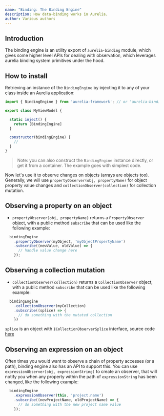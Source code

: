 ```yaml
---
name: "Binding: The Binding Engine"
description: How data-binding works in Aurelia.
author: Various authors
---
```


## Introduction

The binding engine is an utility export of `aurelia-binding` module, which gives some higher level APIs for dealing with observation, which leverages aurelia binding system primitives under the hood.

## How to install

Retrieving an instance of the `BindingEngine` by injecting it to any of your class inside an Aurelia application:

```js
import { BindingEngine } from 'aurelia-framework'; // or 'aurelia-binding'

export class MyViewModel {

  static inject() {
    return [BindingEngine]
  }

  constructor(bindingEngine) {
    //
  }
}
```

> Note: you can also construct the `BindingEngine` instance directly, or get it from a container. The example goes with simplest code.

Now let's use it to observe changes on objects (arrays are objects too). Generally, we will use `propertyObserver(obj, propertyName)` for object property value changes and `collectionObserver(collection)` for collection mutation.

## Observing a property on an object

* `propertyObserver(obj, propertyName)` returns a `PropertyObserver` object, with a public method `subscribe` that can be used like the following example:

```js
  bindingEngine
    .propertyObserver(myObject, 'myObjectPropertyName')
    .subscribe((newValue, oldValue) => {
      // handle value change here
    });
```

## Observing a collection mutation

* `collectionObserver(collection)` returns a `CollectionObserver` object, with a public method `subscribe` that can be used like the following example:

```js
  bindingEngine
    .collectionObserver(myCollection)
    .subscribe((splice) => {
      // do something with the mutated collection
    })
```

`splice` is an object with `ICollectionObserverSplice` interface, source code [here](https://github.com/aurelia/binding/blob/b42630b9ef94f84f39e450d959ddaa721d82e5d5/src/aurelia-binding.d.ts#L148)

## Observing an expression on an object

Often times you would want to observe a chain of property accesses (or a path), binding engine also has an API to support this. You can use `expressionObserver(obj, expressionString)` to create an observer, that will notify you when any property within the path of `expressionString` has been changed, like the following example:

```js
  bindingEngine
    .expressionObserver(this, 'project.name')
    .subscribe((newProjectName, oldProjectName) => {
      // do something with the new project name value
    });
```